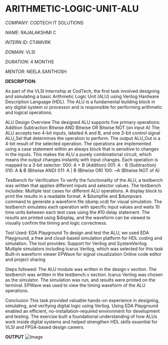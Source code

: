 # ARITHMETIC-LOGIC-UNIT-ALU

*COMPANY*: CODTECH IT SOLUTIONS

*NAME*: RAJALAKSHMI C

*INTERN ID*: CT4MVRK

*DOMAIN*: VLSI

*DURATION*: 4 MONTHS

*MENTOR*: NEELA SANTHOSH

**DESCRIPTION**:

As part of the VLSI Internship at CodTech, the first task involved designing and simulating a basic Arithmetic Logic Unit (ALU) using Verilog Hardware Description Language (HDL). The ALU is a fundamental building block in any digital system or processor and is responsible for performing arithmetic and logical operations.

ALU Design Overview
The designed ALU supports five primary operations:
Addition
Subtraction
Bitwise AND
Bitwise OR
Bitwise NOT (on input A)
The ALU accepts two 4-bit inputs, labeled A and B, and one 3-bit control signal ALU_Sel that determines the operation to perform. The output ALU_Out is a 4-bit result of the selected operation. The operations are implemented using a case statement within an always block that is sensitive to changes in the inputs. This makes the ALU a purely combinational circuit, which means the output changes instantly with input changes.
Each operation is mapped to a 3-bit selector:
000: A + B (Addition)
001: A - B (Subtraction)
010: A & B (Bitwise AND)
011: A | B (Bitwise OR)
100: ~A (Bitwise NOT of A)

Testbench for Verification
To verify the functionality of the ALU, a testbench was written that applies different inputs and selector values. The testbench includes:
Multiple test cases for different ALU operations.
A display block to print the results in a readable format.
A $dumpfile and $dumpvars command to generate a waveform file (dump.vcd) for visual simulation.
The testbench simulates each operation with specific input values and waits 10 time units between each test case using the #10 delay statement. The results are printed using $display, and the waveform can be viewed to visually confirm the timing and logic correctness.

Tool Used: EDA Playground
To design and test the ALU, we used EDA Playground, a free and cloud-based simulation platform for HDL coding and simulation. The tool provides:
Support for Verilog and SystemVerilog
Multiple simulators including Icarus Verilog, which was selected for this task
Built-in waveform viewer EPWave for signal visualization
Online code editor and project sharing

Steps followed:
The ALU module was written in the design.v section.
The testbench was written in the testbench.v section.
Icarus Verilog was chosen as the simulator.
The simulation was run, and results were printed on the terminal.
EPWave was used to view the timing waveform of the ALU operations.

Conclusion
This task provided valuable hands-on experience in designing, simulating, and verifying digital logic using Verilog. Using EDA Playground enabled an efficient, no-installation-required environment for development and testing. The exercise built a foundational understanding of how ALUs work inside digital systems and helped strengthen HDL skills essential for VLSI and FPGA-based design careers.

**OUTPUT**
![Image](https://github.com/user-attachments/assets/71cf698f-7e1b-4417-8ee7-78821e253ed7)[](url)

